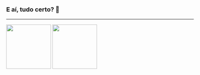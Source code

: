 ### E aí, tudo certo? 🤘
______________________________________________
<div>
  <img height="120em" src="https://github-readme-stats.vercel.app/api?username=ovinii&show_icons=true&theme=gruvbox&include_all_commits=true&count_private=true" />
  <img height="120em" style="font-size: 4em;" src="https://github-readme-stats.vercel.app/api/top-langs/?username=ovinii&lang_count=7&layout=compact&theme=gruvbox" />
</div>